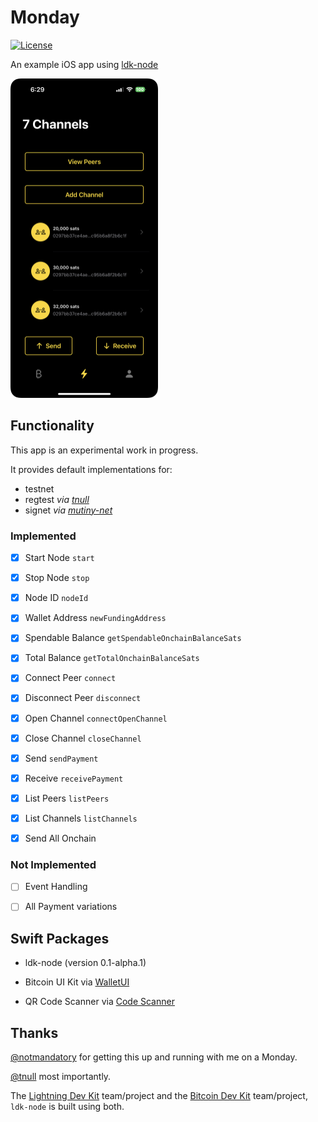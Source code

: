 # Monday

[![License](https://img.shields.io/badge/license-MIT%2FApache--2.0-blue.svg)](https://github.com/reez/Monday/blob/master/LICENSE) 

An example iOS app using [ldk-node](https://github.com/lightningdevkit/ldk-node)

<img src="Docs/lightning.png" alt="Screenshot" width="236" height="511">

## Functionality

This app is an experimental work in progress. 

It provides default implementations for: 
- testnet
- regtest *via [tnull](https://github.com/tnull/ldk-node-workshop)*
- signet *via [mutiny-net](https://github.com/MutinyWallet/mutiny-net)*

### Implemented

- [x] Start Node `start`

- [x] Stop Node `stop`

- [x] Node ID `nodeId`

- [x] Wallet Address `newFundingAddress`

- [x] Spendable Balance `getSpendableOnchainBalanceSats`

- [x] Total Balance `getTotalOnchainBalanceSats`

- [x] Connect Peer `connect`

- [x] Disconnect Peer `disconnect`

- [x] Open Channel `connectOpenChannel`

- [x] Close Channel `closeChannel`

- [x] Send `sendPayment`

- [x] Receive `receivePayment`

- [x] List Peers `listPeers`

- [x] List Channels `listChannels`

- [x] Send All Onchain

### Not Implemented

- [ ] Event Handling 

- [ ] All Payment variations

## Swift Packages

- ldk-node (version 0.1-alpha.1)

- Bitcoin UI Kit via [WalletUI](https://github.com/reez/WalletUI)

- QR Code Scanner via [Code Scanner](https://github.com/twostraws/CodeScanner)

## Thanks

[@notmandatory](https://github.com/notmandatory) for getting this up and running with me on a Monday.

[@tnull](https://github.com/tnull) most importantly. 

The [Lightning Dev Kit](https://lightningdevkit.org) team/project and the [Bitcoin Dev Kit](https://bitcoindevkit.org/) team/project, `ldk-node` is built using both.
